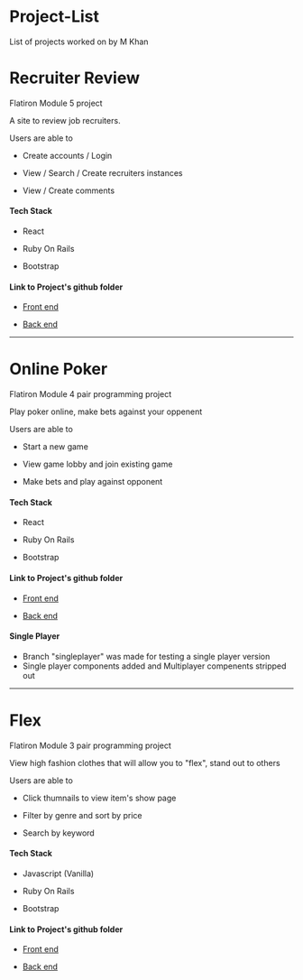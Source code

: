 # Project-List
List of projects worked on by M Khan

# Recruiter Review
Flatiron Module 5 project

A site to review job recruiters. 

Users are able to 
  * Create accounts / Login 
  
  * View / Search / Create recruiters instances

  * View / Create comments

#### Tech Stack
  * React
  
  * Ruby On Rails
  
  * Bootstrap
  
#### Link to Project's github folder

  * [Front end](https://github.com/vsparrow/RecruiterReviewFrontend)

  * [Back end](https://github.com/vsparrow/RecruiterReviewBackend)

********************************************************************************************************
# Online Poker
Flatiron Module 4 pair programming project

Play poker online, make bets against your oppenent

Users are able to 
  * Start a new game  
  
  * View game lobby and join existing game

  * Make bets and play against opponent

#### Tech Stack
  * React
  
  * Ruby On Rails
  
  * Bootstrap
  
#### Link to Project's github folder

  * [Front end](https://github.com/vsparrow/Online-Poker-Frontend)

  * [Back end](https://github.com/vsparrow/Online-Poker-Backend)

#### Single Player 
  * Branch "singleplayer" was made for testing a single player version 
  * Single player components added and Multiplayer compenents stripped out

********************************************************************************************************

# Flex
Flatiron Module 3 pair programming project

View high fashion clothes that will allow you to "flex", stand out to others 

Users are able to 
  * Click thumnails to view item's show page  
  
  * Filter by genre and sort by price

  * Search by keyword

#### Tech Stack
  * Javascript (Vanilla)
  
  * Ruby On Rails
  
  * Bootstrap
  
#### Link to Project's github folder

  * [Front end](https://github.com/vsparrow/flex_frontend)

  * [Back end](https://github.com/vsparrow/flex_backend)
